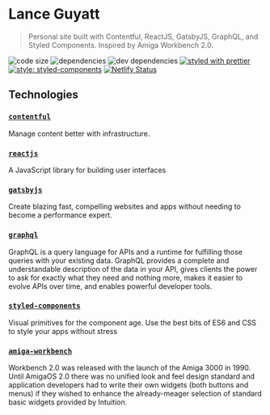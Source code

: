 # Lance Guyatt

> Personal site built with Contentful, ReactJS, GatsbyJS, GraphQL, and Styled Components. Inspired by Amiga Workbench 2.0.

![code size](https://img.shields.io/github/languages/code-size/lanceguyatt/lanceguyatt.svg) ![dependencies](https://img.shields.io/david/lanceguyatt/lanceguyatt.svg) ![dev dependencies](https://img.shields.io/david/dev/lanceguyatt/lanceguyatt.svg)
[![styled with prettier](https://img.shields.io/badge/styled_with-prettier-ff69b4.svg?style=flat-square)](https://github.com/prettier/prettier) [![style: styled-components](https://img.shields.io/badge/style-%F0%9F%92%85%20styled--components-orange.svg?colorB=daa357&colorA=db748e)](https://github.com/styled-components/styled-components) [![Netlify Status](https://api.netlify.com/api/v1/badges/df047fe7-d6c5-4603-86f6-14a93e6474d2/deploy-status)](https://app.netlify.com/sites/lanceguyatt/deploys)

## Technologies

### [`contentful`]

Manage content better with infrastructure.

### [`reactjs`]

A JavaScript library for building user interfaces

### [`gatsbyjs`]

Create blazing fast, compelling websites and apps without needing to become a performance expert.

### [`graphql`]

GraphQL is a query language for APIs and a runtime for fulfilling those queries with your existing data. GraphQL provides a complete and understandable description of the data in your API, gives clients the power to ask for exactly what they need and nothing more, makes it easier to evolve APIs over time, and enables powerful developer tools.

### [`styled-components`]

Visual primitives for the component age. Use the best bits of ES6 and CSS to style your apps without stress

### [`amiga-workbench`]
Workbench 2.0 was released with the launch of the Amiga 3000 in 1990. Until AmigaOS 2.0 there was no unified look and feel design standard and application developers had to write their own widgets (both buttons and menus) if they wished to enhance the already-meager selection of standard basic widgets provided by Intuition.

[`contentful`]: https://www.contentful.com/
[`reactjs`]: https://reactjs.org/
[`gatsbyjs`]: https://www.gatsbyjs.com/
[`graphql`]: https://graphql.org/
[`styled-components`]: https://www.styled-components.com/
[`amiga-workbench`]: https://en.wikipedia.org/wiki/Workbench_(AmigaOS)#Workbench_2.0,_2.1

